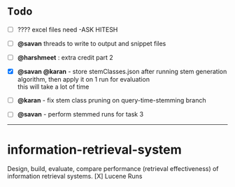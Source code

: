 # `Todo`

- [ ] ???? excel files need -ASK HITESH
- [ ] __@savan__ threads to write to output and snippet files
- [ ] __@harshmeet__ : extra credit part 2 
- [x] __@savan @karan__ - store stemClasses.json after running stem generation algorithm, then apply it on 1 run for evaluation
</br> this will take a lot of time
- [ ] __@karan__ - fix stem class pruning on query-time-stemming branch
- [ ] __@savan__ - perform stemmed runs for task 3


-----

# information-retrieval-system
Design, build, evaluate, compare performance (retrieval effectiveness) of information retrieval systems.
[X] Lucene Runs
